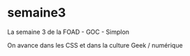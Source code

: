 # semaine3
La semaine 3 de la FOAD - GOC - Simplon

On avance dans les CSS et dans la culture Geek / numérique
